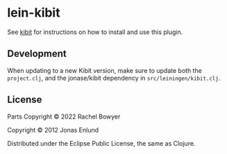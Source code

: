 # lein-kibit

See [kibit](https://github.com/jonase/kibit) for instructions on how
to install and use this plugin.

## Development

When updating to a new Kibit version, make sure to update both the `project.clj`, and the jonase/kibit dependency in `src/leiningen/kibit.clj`.

## License

Parts Copyright © 2022 Rachel Bowyer

Copyright © 2012 Jonas Enlund

Distributed under the Eclipse Public License, the same as Clojure.
